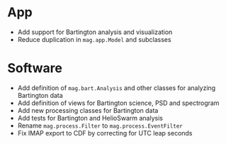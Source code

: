 # App

- Add support for Bartington analysis and visualization
- Reduce duplication in `mag.app.Model` and subclasses

# Software

- Add definition of `mag.bart.Analysis` and other classes for analyzing Bartington data
- Add definition of views for Bartington science, PSD and spectrogram
- Add new processing classes for Bartington data
- Add tests for Bartington and HelioSwarm analysis
- Rename `mag.process.Filter` to `mag.process.EventFilter`
- Fix IMAP export to CDF by correcting for UTC leap seconds
